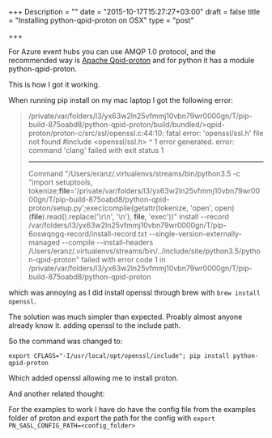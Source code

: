 +++
Description = ""
date = "2015-10-17T15:27:27+03:00"
draft = false
title = "Installing python-qpid-proton on OSX"
type = "post"

+++

For Azure event hubs you can use AMQP 1.0 protocol, and the recommended way is [Apache Qpid-proton](https://qpid.apache.org/proton/) and for python it has a module python-qpid-proton.

This is how I got it working.
<!--more-->
When running pip install on my mac laptop I got the following error:


> /private/var/folders/l3/yx63w2ln25vfmmj10vbn79wr0000gn/T/pip-build-875oabd8/python-qpid-proton/build/bundled/>qpid-proton/proton-c/src/ssl/openssl.c:44:10: fatal error: 'openssl/ssl.h' file not found
>    #include <openssl/ssl.h>
>             ^
>    1 error generated.
>    error: command 'clang' failed with exit status 1
>
>    ----------------------------------------
> Command "/Users/eranz/.virtualenvs/streams/bin/python3.5 -c "import setuptools, tokenize;__file__='/private/var/folders/l3/yx63w2ln25vfmmj10vbn79wr0000gn/T/pip-build-875oabd8/python-qpid-proton/setup.py';exec(compile(getattr(tokenize, 'open', open)(__file__).read().replace('\r\n', '\n'), __file__, 'exec'))" install --record /var/folders/l3/yx63w2ln25vfmmj10vbn79wr0000gn/T/pip-6oswqngq-record/install-record.txt --single-version-externally-managed --compile --install-headers /Users/eranz/.virtualenvs/streams/bin/../include/site/python3.5/python-qpid-proton" failed with error code 1 in /private/var/folders/l3/yx63w2ln25vfmmj10vbn79wr0000gn/T/pip-build-875oabd8/python-qpid-proton
>

which was annoying as I did install openssl through brew with  ```brew install openssl```.

The solution was much simpler than expected. Proably almost anyone already know it. adding openssl to the include path.

So the command was changed to:
```
export CFLAGS="-I/usr/local/opt/openssl/include"; pip install python-qpid-proton
```

Which added openssl allowing me to install proton.

And another related thought:

For the examples to work I have do have the config file from the examples folder of proton and export the path for the config with ```export PN_SASL_CONFIG_PATH=<config_folder>```